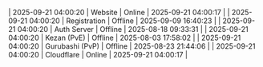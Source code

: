 | 2025-09-21 04:00:20 | Website | Online | 2025-09-21 04:00:17 |
| 2025-09-21 04:00:20 | Registration | Offline | 2025-09-09 16:40:23 |
| 2025-09-21 04:00:20 | Auth Server | Offline | 2025-08-18 09:33:31 |
| 2025-09-21 04:00:20 | Kezan (PvE) | Offline | 2025-08-03 17:58:02 |
| 2025-09-21 04:00:20 | Gurubashi (PvP) | Offline | 2025-08-23 21:44:06 |
| 2025-09-21 04:00:20 | Cloudflare | Online | 2025-09-21 04:00:17 |
